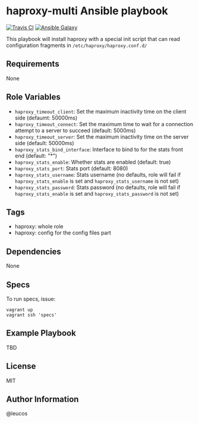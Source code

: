 haproxy-multi Ansible playbook
==============================

[![Travis
CI](http://img.shields.io/travis/leucos/ansible-haproxy-multi.svg?style=flat)](http://travis-ci.org/erasme/ansible-haproxy-multi)
[![Ansible
Galaxy](http://img.shields.io/badge/galaxy-leucos.ansible--haproxy--multi-660198.svg?style=flat)](https://galaxy.ansible.com/list#/roles/2909)

This playbook will install haproxy with a special init script that can read
configuration fragments in `/etc/haproxy/haproxy.conf.d/`

Requirements
------------

None

Role Variables
--------------

  - `haproxy_timeout_client`: Set the maximum inactivity time on the client side (defaumt: 50000ms)
  - `haproxy_timeout_connect`: Set the maximum time to wait for a connection attempt to a server to succeed (default: 5000ms)
  - `haproxy_timeout_server`: Set the maximum inactivity time on the server side (default: 50000ms)
  - `haproxy_stats_bind_interface`: Interface to bind to for the stats front end (default: "*")
  - `haproxy_stats_enable`: Whether stats are enabled (default: true)
  - `haproxy_stats_port`: Stats port (default: 8080)
  - `haproxy_stats_username`: Stats username (no defaults, role will fail if `haproxy_stats_enable` is set and `haproxy_stats_username` is not set)
  - `haproxy_stats_password`: Stats password (no defaults, role will fail if `haproxy_stats_enable` is set and `haproxy_stats_password` is not set)

Tags
----

  - haproxy: whole role
  - haproxy: config for the config files part

Dependencies
------------

None

Specs
-----

To run specs, issue:

```
vagrant up
vagrant ssh 'specs'
```

Example Playbook
----------------

TBD

License
-------

MIT

Author Information
------------------

@leucos
